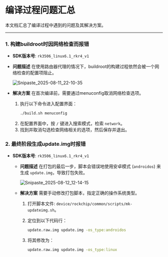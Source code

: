 # 编译过程问题汇总

本文档汇总了编译过程中遇到的问题及其解决方案。

-----

### 1\. 构建buildroot时因网络检查而报错

  * **SDK版本号**: `rk3506_linux6.1_rkr4_v1`

  * **问题描述**
    在使用路由器代理的情况下，buildroot的构建过程依然会被一个网络检查的配置项阻止。

    ![Snipaste_2025-08-11_22-10-35](https://markdownforyuanhao.oss-cn-hangzhou.aliyuncs.com/img1/20250812134237242.png)
    
  * **解决方案**
    在首次编译前，需要通过menuconfig取消网络检查选项。

    1.  执行以下命令进入配置界面：
        ```bash
        ./build.sh menuconfig
        ```
    2.  在配置界面中，按 `/` 键进入搜索模式，检索 `network`。
    3.  找到并取消勾选检查网络相关的选项，然后保存并退出。

### 2\. 最终阶段生成update.img时报错

- **SDK版本号**: `rk3506_linux6.1_rkr4_v1`

  * **问题描述**
    在打包的最后一步，脚本会错误地使用安卓模式 (`androidos`) 来生成 `update.img`，导致打包失败。

    ![Snipaste_2025-08-12_12-14-15](https://markdownforyuanhao.oss-cn-hangzhou.aliyuncs.com/img1/20250812134300240.png)

  * **解决方案**
    需要手动修改打包脚本，指定正确的操作系统类型。

    1.  打开脚本文件: `device/rockchip/common/scripts/mk-updateimg.sh`。

    2.  定位到以下代码行：

        ```bash
        update.raw.img update.img -os_type:androidos
        ```

    3.  将其修改为：

        ```bash
        update.raw.img update.img -os_type:linux
        ```